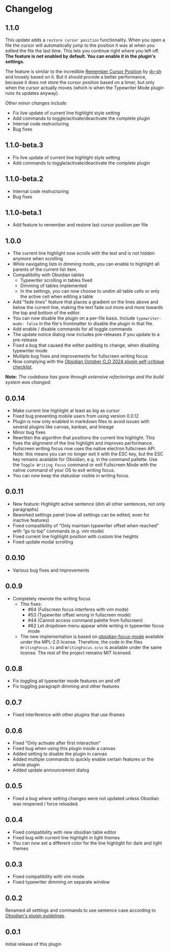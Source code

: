 # Changelog

## 1.1.0

This update adds a `restore cursor position` functionality. When you open a file the
cursor will automatically jump to the position it was at when you edited the file the last
time. This lets you continue right where you left off. **The feature is _not_ enabled by
default. You can enable it in the plugin's settings.**

The feature is similar to the incredible [Remember Cursor Position](https://arc.net/l/quote/jmvjfrza) by [dy-sh](https://github.com/dy-sh) and loosely based on it. But it should provide a better performance, because it does not store the cursor position based on a timer, but only when the cursor actually moves (which is when the Typewriter Mode plugin runs its updates anyway).

_Other minor changes include:_

- Fix live update of current line highlight style setting
- Add commands to toggle/activate/deactivate the complete plugin
- Internal code restructuring
- Bug fixes

## 1.1.0-beta.3

- Fix live update of current line highlight style setting
- Add commands to toggle/activate/deactivate the complete plugin

## 1.1.0-beta.2

- Internal code restructuring
- Bug fixes

## 1.1.0-beta.1

- Add feature to remember and restore last cursor position per file

## 1.0.0

- The current line highlight now scrolls with the text and is not hidden anymore when scrolling
- While navigating lists in dimming mode, you can enable to highlight all parents of the current list item.
- Compatibility with Obsidian tables
  - Typewriter scrolling in tables fixed
  - Dimming of tables implemented
  - In the settings, you can now choose to undim all table cells or only the active cell when editing a table
- Add “fade lines” feature that places a gradient on the lines above and below the current line, making the text fade out more and more towards the top and bottom of the editor.
- You can now disable the plugin on a per-file basis. Include `typewriter-mode: false` in the file's frontmatter to disable the plugin in that file.
- Add enable / disable commands for all toggle commands
- The update notice dialog now includes pre-releases if you update to a pre-release
- Fixed a bug that caused the editor padding to change, when disabling typewriter mode
- Multiple bug fixes and improvements for fullscreen writing focus
- Now complying with the [Obsidian October O\_O 2024 plugin self-critique checklist](https://docs.obsidian.md/oo24/plugin).

**Note:** _The codebase has gone through extensive refactorings and the build system was
changed._

## 0.0.14

- Make current line highlight at least as big as cursor
- Fixed bug preventing mobile users from using version 0.0.12
- Plugin is now only enabled in markdown files to avoid issues with several plugins like canvas, kanban, and lineage
- Minor bug fixes
- Rewritten the algorithm that positions the current line highlight. This fixes the alignment of the line highlight and improves performance.
- Fullscreen writing focus now uses the native electron fullscreen API. Note: this means you can no longer exit it with the ESC key, but the ESC key remains available for Obsidian, e.g. in the command pallette. Use the `Toggle Writing Focus` command or exit Fullscreen Mode with the native command of your OS to exit writing focus.
- You can now keep the statusbar visible in writing focus.

## 0.0.11

- New feature: Highlight active sentence (dim all other sentences, not only paragraphs)
- Reworked settings panel (now all settings can be edited, even for inactive features)
- Fixed compatibility of “Only maintain typewriter offset when reached” with “go to top” commands (e.g. vim mode)
- Fixed current line highlight position with custom line heights
- Fixed update modal scrolling

## 0.0.10

- Various bug fixes and improvements

## 0.0.9

- Completely rewrote the writing focus
  - This fixes:
    - \#64 (Fullscreen focus interferes with vim mode)
    - \#53 (Typewriter offset wrong in fullscreen mode)
    - \#44 (Cannot access command palette from fullscreen)
    - \#62 Let dropdown menu appear while writing in typewriter focus mode
  - The new implementation is based on [obsidian-focus-mode](https://github.com/ryanpcmcquen/obsidian-focus-mode) available under the MPL-2.0 license. Therefore, the code in the files `WritingFocus.ts` and `WritingFocus.scss` is available under the same license. The rest of the project remains MIT licensed.

## 0.0.8

- Fix toggling all typewriter mode features on and off
- Fix toggling paragraph dimming and other features

## 0.0.7

- Fixed interference with other plugins that use iframes

## 0.0.6

- Fixed “Only activate after first interaction”
- Fixed bug when using this plugin inside a canvas
- Added setting to disable the plugin in canvas
- Added multiple commands to quickly enable certain features or the whole plugin
- Added update announcement dialog

## 0.0.5

- Fixed a bug where setting changes were not updated unless Obsidian was reopened / force reloaded.

## 0.0.4

- Fixed compatibility with new obsidian table editor
- Fixed bug with current line highlight in light themes
- You can now set a different color for the line highlight for dark and light themes

## 0.0.3

- Fixed compatibility with vim mode
- Fixed typewriter dimming on separate window

## 0.0.2

Renamed all settings and commands to use sentence case according to [Obsidian's plugin guidelines](https://docs.obsidian.md/Plugins/Releasing/Plugin+guidelines#Use+sentence+case+in+UI).

## 0.0.1

Initial release of this plugin

